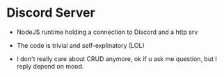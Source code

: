 # Discord Server

* NodeJS runtime holding a connection to Discord and a http srv

* The code is trivial and self-explinatory (LOL)

* I don't really care about CRUD anymore, ok if u ask me question, but I reply depend on mood.
